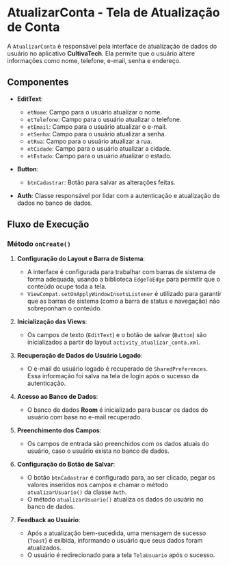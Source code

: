 # AtualizarConta - Tela de Atualização de Conta

A `AtualizarConta` é responsável pela interface de atualização de dados do usuário no aplicativo **CultivaTech**. Ela permite que o usuário altere informações como nome, telefone, e-mail, senha e endereço.

## Componentes

- **EditText**:
  - `etNome`: Campo para o usuário atualizar o nome.
  - `etTelefone`: Campo para o usuário atualizar o telefone.
  - `etEmail`: Campo para o usuário atualizar o e-mail.
  - `etSenha`: Campo para o usuário atualizar a senha.
  - `etRua`: Campo para o usuário atualizar a rua.
  - `etCidade`: Campo para o usuário atualizar a cidade.
  - `etEstado`: Campo para o usuário atualizar o estado.
  
- **Button**:
  - `btnCadastrar`: Botão para salvar as alterações feitas.

- **Auth**: Classe responsável por lidar com a autenticação e atualização de dados no banco de dados.

## Fluxo de Execução

### Método `onCreate()`

1. **Configuração do Layout e Barra de Sistema**:
   - A interface é configurada para trabalhar com barras de sistema de forma adequada, usando a biblioteca `EdgeToEdge` para permitir que o conteúdo ocupe toda a tela.
   - `ViewCompat.setOnApplyWindowInsetsListener` é utilizado para garantir que as barras de sistema (como a barra de status e navegação) não sobreponham o conteúdo.

2. **Inicialização das Views**:
   - Os campos de texto (`EditText`) e o botão de salvar (`Button`) são inicializados a partir do layout `activity_atualizar_conta.xml`.

3. **Recuperação de Dados do Usuário Logado**:
   - O e-mail do usuário logado é recuperado de `SharedPreferences`. Essa informação foi salva na tela de login após o sucesso da autenticação.
   
4. **Acesso ao Banco de Dados**:
   - O banco de dados **Room** é inicializado para buscar os dados do usuário com base no e-mail recuperado.
   
5. **Preenchimento dos Campos**:
   - Os campos de entrada são preenchidos com os dados atuais do usuário, caso o usuário exista no banco de dados.

6. **Configuração do Botão de Salvar**:
   - O botão `btnCadastrar` é configurado para, ao ser clicado, pegar os valores inseridos nos campos e chamar o método `atualizarUsuario()` da classe `Auth`.
   - O método `atualizarUsuario()` atualiza os dados do usuário no banco de dados.

7. **Feedback ao Usuário**:
   - Após a atualização bem-sucedida, uma mensagem de sucesso (`Toast`) é exibida, informando o usuário que seus dados foram atualizados.
   - O usuário é redirecionado para a tela `TelaUsuario` após o sucesso.

